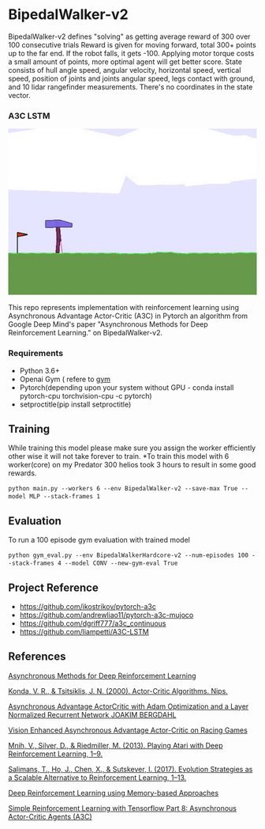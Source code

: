 # BipedalWalker-v2

BipedalWalker-v2 defines "solving" as getting average reward of 300 over 100 consecutive trials
Reward is given for moving forward, total 300+ points up to the far end. If the robot falls, it gets -100. Applying motor torque costs a small amount of points, more optimal agent will get better score. State consists of hull angle speed, angular velocity, horizontal speed, vertical speed, position of joints and joints angular speed, legs contact with ground, and 10 lidar rangefinder measurements. There's no coordinates in the state vector.

### A3C LSTM

![A3C LSTM playing BipedalWalker-v2](https://github.com/ksajan/BipedalWalker-v2/blob/master/Demo/BipedalWalker.gif)

This repo represents implementation with reinforcement learning using Asynchronous Advantage Actor-Critic (A3C) in Pytorch an algorithm from Google Deep Mind's paper "Asynchronous Methods for Deep Reinforcement Learning." on BipedalWalker-v2.

### Requirements

- Python 3.6+
- Openai Gym ( refere to [gym](https://github.com/openai/gym)
- Pytorch(depending upon your system without GPU - conda install pytorch-cpu torchvision-cpu -c pytorch)
- setproctitle(pip install setproctitle)
 
 
 ## Training
 
 While training this model please make sure you assign the worker efficiently other wise it will not take forever to train.
 *To train this model with 6 worker(core) on my Predator 300 helios took 3 hours to result in some good rewards.
```
python main.py --workers 6 --env BipedalWalker-v2 --save-max True --model MLP --stack-frames 1
```
## Evaluation

To run a 100 episode gym evaluation with trained model
```
python gym_eval.py --env BipedalWalkerHardcore-v2 --num-episodes 100 --stack-frames 4 --model CONV --new-gym-eval True
```

## Project Reference

- https://github.com/ikostrikov/pytorch-a3c
- https://github.com/andrewliao11/pytorch-a3c-mujoco
- https://github.com/dgriff777/a3c_continuous
- https://github.com/liampetti/A3C-LSTM


## References

[Asynchronous Methods for Deep Reinforcement Learning][1]

[Konda, V. R., & Tsitsiklis, J. N. (2000). Actor-Critic Algorithms. Nips.][2]

[Asynchronous Advantage ActorCritic with Adam Optimization and a Layer Normalized Recurrent Network JOAKIM BERGDAHL][3]

[Vision Enhanced Asynchronous Advantage Actor-Critic on Racing Games][4]

[Mnih, V., Silver, D., & Riedmiller, M. (2013). Playing Atari with Deep Reinforcement Learning, 1–9.][5]

[Salimans, T., Ho, J., Chen, X., & Sutskever, I. (2017). Evolution Strategies as a Scalable Alternative to Reinforcement Learning, 1–13.][6]

[Deep Reinforcement Learning using Memory-based Approaches][7]

[Simple Reinforcement Learning with Tensorflow Part 8: Asynchronous Actor-Critic Agents (A3C)][8]

<!-- Links -->

[1]: https://arxiv.org/pdf/1602.01783.pdf
[2]: http://web.mit.edu/jnt/www/Papers/J094-03-kon-actors.pdf
[3]: https://pdfs.semanticscholar.org/06e2/afbb05ee7f7c7a04de2869ca417155f9f5ae.pdf
[4]: http://cs231n.stanford.edu/reports/2017/pdfs/617.pdf
[5]: https://www.cs.toronto.edu/~vmnih/docs/dqn.pdf
[6]: https://arxiv.org/pdf/1703.03864.pdf
[7]: http://cs231n.stanford.edu/reports/2017/pdfs/618.pdf
[8]: https://medium.com/emergent-future/simple-reinforcement-learning-with-tensorflow-part-8-asynchronous-actor-critic-agents-a3c-c88f72a5e9f2
